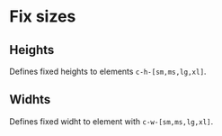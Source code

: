 # Fix sizes

## Heights
Defines fixed heights to elements `c-h-[sm,ms,lg,xl]`.

## Widhts
Defines fixed widht to element with `c-w-[sm,ms,lg,xl]`.